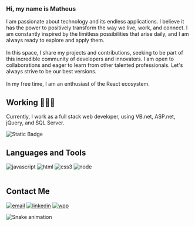 ### Hi, my name is Matheus 
I am passionate about technology and its endless applications. I believe it has the power to positively transform the way we live, work, and connect. I am constantly inspired by the limitless possibilities that arise daily, and I am always ready to explore and apply them.<br><br>
In this space, I share my projects and contributions, seeking to be part of this incredible community of developers and innovators. I am open to collaborations and eager to learn from other talented professionals. Let's always strive to be our best versions.<br><br>
In my free time, I am an enthusiast of the React ecosystem.

## Working 👨🏼‍💻

Currently, I work as a full stack web developer, using VB.net, ASP.net, jQuery, and SQL Server.

![Static Badge](https://img.shields.io/badge/matheus%20viscki-black?style=flat-square&logo=linkedin&logoColor=white&labelColor=%23d1d5db&color=%23fafaf9&link=linkedin.com%2Fin%2Fmatheus-viscki-907390163)


## Languages and Tools

![javascript](https://img.shields.io/badge/JavaScript-F7DF1E?style=for-the-badge&logo=javascript&logoColor=black)
![html](https://img.shields.io/badge/HTML5-E34F26?style=for-the-badge&logo=html5&logoColor=white)
![css3](https://img.shields.io/badge/CSS3-1572B6?style=for-the-badge&logo=css3&logoColor=white)
![node](https://img.shields.io/badge/Node.js-43853D?style=for-the-badge&logo=node.js&logoColor=white)<br /><br />
## Contact Me
[![email](https://img.shields.io/badge/Gmail-D14836?style=for-the-badge&logo=gmail&logoColor=white)](mailto:matheusviscki@gmail.com)
[![linkedin](https://img.shields.io/badge/LinkedIn-0077B5?style=for-the-badge&logo=linkedin&logoColor=white)](http:linkedin.com/in/matheus-viscki-907390163)
[![wpp](https://img.shields.io/badge/WhatsApp-25D366?style=for-the-badge&logo=whatsapp&logoColor=white)](https://api.whatsapp.com/send?phone=55419976692798)

![Snake animation](https://github.com/mathvsk/mathvsk/blob/output/github-contribution-grid-snake.svg)
